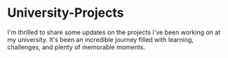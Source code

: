 # University-Projects
I'm thrilled to share some updates on the projects I've been working on at my university. It's been an incredible journey filled with learning, challenges, and plenty of memorable moments. 
